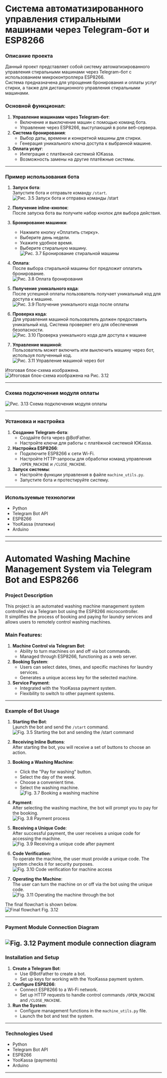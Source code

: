 # Система автоматизированного управления стиральными машинами через Telegram-бот и ESP8266

### Описание проекта

Данный проект представляет собой систему автоматизированного управления стиральными машинами через Telegram-бот с использованием микроконтроллера ESP8266.  
Система предназначена для упрощения бронирования и оплаты услуг стирки, а также для дистанционного управления стиральными машинами.

### Основной функционал:

1. **Управление машинами через Telegram-бот**:
   - Включение и выключение машин с помощью команд бота.
   - Управление через ESP8266, выступающий в роли веб-сервера.
2. **Система бронирования**:
   - Выбор даты, времени и конкретной машины для стирки.
   - Генерация уникального ключа доступа к выбранной машине.
3. **Оплата услуг**:
   - Интеграция с платёжной системой ЮKassa.
   - Возможность замены на другие платёжные системы.

---

### Пример использования бота

1. **Запуск бота**:  
   Запустите бота и отправьте команду `/start`.  
   ![Рис. 3.5 Запуск бота и отправка команды /start](images/1.png)

2. **Получение inline-кнопок**:  
   После запуска бота вы получите набор кнопок для выбора действия.

3. **Бронирование машинки**:

   - Нажмите кнопку «Оплатить стирку».
   - Выберите день недели.
   - Укажите удобное время.
   - Выберите стиральную машину.  
     ![Рис. 3.7 Бронирование стиральной машины](images/2.png)

4. **Оплата**:  
   После выбора стиральной машины бот предложит оплатить бронирование.  
   ![Рис. 3.8 Оплата бронирования](images/3.png)

5. **Получение уникального кода**:  
   После успешной оплаты пользователь получает уникальный код для доступа к машине.  
   ![Рис. 3.9 Получение уникального кода после оплаты](images/4.png)

6. **Проверка кода**:  
   Для управления машиной пользователь должен предоставить уникальный код. Система проверяет его для обеспечения безопасности.  
   ![Рис. 3.10 Проверка уникального кода для доступа к машине](images/5.png)

7. **Управление машиной**:  
   Пользователь может включить или выключить машину через бот, используя полученный код.  
   ![Рис. 3.11 Управление машиной через бот](images/6.png)

Итоговая блок-схема изображена.
![Итоговая блок-схема изображена на _Рис. 3.12_](images/7.png)

---

### Схема подключения модуля оплаты

![Рис. 3.13 Схема подключения модуля оплаты](images/8.png)

---

### Установка и настройка

1. **Создание Telegram-бота**:
   - Создайте бота через @BotFather.
   - Настройте ключи для работы с платёжной системой ЮKassa.
2. **Настройка ESP8266**:
   - Подключите ESP8266 к сети Wi-Fi.
   - Настройте HTTP-запросы для обработки команд управления `/OPEN_MACHINE` и `/CLOSE_MACHINE`.
3. **Запуск системы**:
   - Настройте функции управления в файле `machine_utils.py`.
   - Запустите бота и протестируйте систему.

---

### Используемые технологии

- Python
- Telegram Bot API
- ESP8266
- YooKassa (платежи)
- Arduino

---

---

# Automated Washing Machine Management System via Telegram Bot and ESP8266

### Project Description

This project is an automated washing machine management system controlled via a Telegram bot using the ESP8266 microcontroller.  
It simplifies the process of booking and paying for laundry services and allows users to remotely control washing machines.

### Main Features:

1. **Machine Control via Telegram Bot**:
   - Ability to turn machines on and off via bot commands.
   - Managed through ESP8266, functioning as a web server.
2. **Booking System**:
   - Users can select dates, times, and specific machines for laundry services.
   - Generates a unique access key for the selected machine.
3. **Service Payment**:
   - Integrated with the YooKassa payment system.
   - Flexibility to switch to other payment systems.

---

### Example of Bot Usage

1. **Starting the Bot**:  
   Launch the bot and send the `/start` command.  
   ![Fig. 3.5 Starting the bot and sending the `/start` command](images/1.png)

2. **Receiving Inline Buttons**:  
   After starting the bot, you will receive a set of buttons to choose an action.

3. **Booking a Washing Machine**:

   - Click the "Pay for washing" button.
   - Select the day of the week.
   - Choose a convenient time.
   - Select the washing machine.  
     ![Fig. 3.7 Booking a washing machine](images/2.png)

4. **Payment**:  
   After selecting the washing machine, the bot will prompt you to pay for the booking.  
   ![Fig. 3.8 Payment process](images/3.png)

5. **Receiving a Unique Code**:  
   After successful payment, the user receives a unique code for accessing the machine.  
   ![Fig. 3.9 Receiving a unique code after payment](images/4.png)

6. **Code Verification**:  
   To operate the machine, the user must provide a unique code. The system checks it for security purposes.  
   ![Fig. 3.10 Code verification for machine access](images/5.png)

7. **Operating the Machine**:  
   The user can turn the machine on or off via the bot using the unique code.  
   ![Fig. 3.11 Operating the machine through the bot](images/6.png)

The final flowchart is shown below.  
![Final flowchart _Fig. 3.12_](images/7.png)

---

### Payment Module Connection Diagram

## ![Fig. 3.12 Payment module connection diagram](images/8.png)

### Installation and Setup

1. **Create a Telegram Bot**:
   - Use @BotFather to create a bot.
   - Set up keys for working with the YooKassa payment system.
2. **Configure ESP8266**:
   - Connect ESP8266 to a Wi-Fi network.
   - Set up HTTP requests to handle control commands `/OPEN_MACHINE` and `/CLOSE_MACHINE`.
3. **Run the System**:
   - Configure management functions in the `machine_utils.py` file.
   - Launch the bot and test the system.

---

### Technologies Used

- Python
- Telegram Bot API
- ESP8266
- YooKassa (payments)
- Arduino

---
